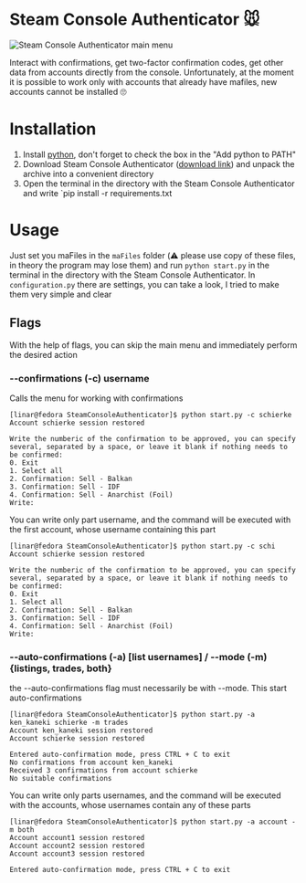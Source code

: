 # Steam Console Authenticator 🐭
![Steam Console Authenticator main menu](https://user-images.githubusercontent.com/48877848/174481036-6e34b9fa-cfb0-46bd-af25-8ecc687c643f.png)

Interact with confirmations, get two-factor confirmation codes, get other data from accounts directly from the console. Unfortunately, at the moment it is possible to work only with accounts that already have mafiles, new accounts cannot be installed 🙄

# Installation
1. Install [python](https://python.org), don't forget to check the box in the "Add python to PATH"
2. Download Steam Console Authenticator ([download link](https://github.com/LinarSharifullin/SteamConsoleAuthenticator/archive/refs/heads/main.zip)) and unpack the archive into a convenient directory
3. Open the terminal in the directory with the Steam Console Authenticator and write `pip install -r requirements.txt

# Usage
Just set you maFiles in the `maFiles` folder (⚠️ please use copy of these files, in theory the program may lose them) and run `python start.py` in the terminal in the directory with the Steam Console Authenticator. In `configuration.py` there are settings, you can take a look, I tried to make them very simple and clear

## Flags
With the help of flags, you can skip the main menu and immediately perform the desired action

### --confirmations (-c) username
Calls the menu for working with confirmations
```console
[linar@fedora SteamConsoleAuthenticator]$ python start.py -c schierke
Account schierke session restored

Write the numberic of the confirmation to be approved, you can specify several, separated by a space, or leave it blank if nothing needs to be confirmed:
0. Exit
1. Select all
2. Confirmation: Sell - Balkan
3. Confirmation: Sell - IDF
4. Confirmation: Sell - Anarchist (Foil)
Write: 
```

You can write only part username, and the command will be executed with the first account, whose username containing this part
```console
[linar@fedora SteamConsoleAuthenticator]$ python start.py -c schi
Account schierke session restored

Write the numberic of the confirmation to be approved, you can specify several, separated by a space, or leave it blank if nothing needs to be confirmed:
0. Exit
1. Select all
2. Confirmation: Sell - Balkan
3. Confirmation: Sell - IDF
4. Confirmation: Sell - Anarchist (Foil)
Write: 
```

### --auto-confirmations (-a) [list usernames] / --mode (-m) {listings, trades, both}
the --auto-confirmations flag must necessarily be with --mode. This start auto-confirmations
```console
[linar@fedora SteamConsoleAuthenticator]$ python start.py -a ken_kaneki schierke -m trades
Account ken_kaneki session restored
Account schierke session restored

Entered auto-confirmation mode, press CTRL + C to exit
No confirmations from account ken_kaneki
Received 3 confirmations from account schierke
No suitable confirmations
```

You can write only parts usernames, and the command will be executed with the accounts, whose usernames contain any of these parts
```console
[linar@fedora SteamConsoleAuthenticator]$ python start.py -a account -m both
Account account1 session restored
Account account2 session restored
Account account3 session restored

Entered auto-confirmation mode, press CTRL + C to exit
```
